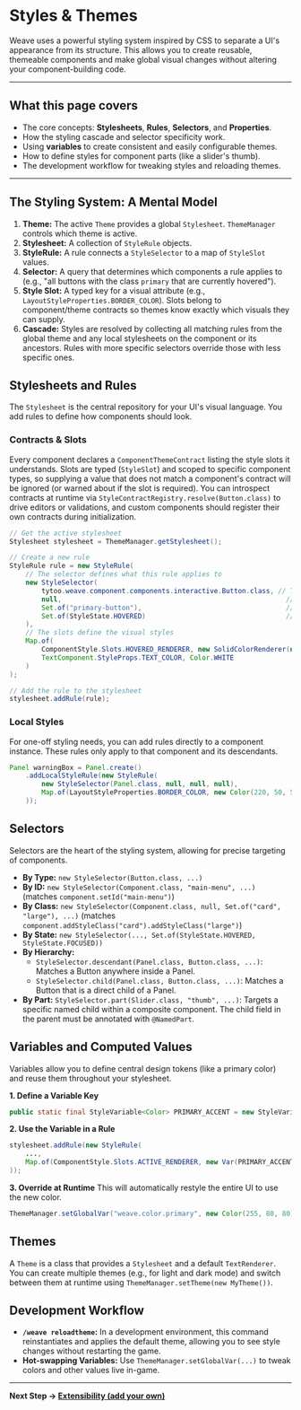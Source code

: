 # Styles & Themes

Weave uses a powerful styling system inspired by CSS to separate a UI's appearance from its structure. This allows you to create reusable, themeable components and make global visual changes without altering your component-building code.

---

## What this page covers

- The core concepts: **Stylesheets**, **Rules**, **Selectors**, and **Properties**.
- How the styling cascade and selector specificity work.
- Using **variables** to create consistent and easily configurable themes.
- How to define styles for component parts (like a slider's thumb).
- The development workflow for tweaking styles and reloading themes.

---

## The Styling System: A Mental Model

1.  **Theme:** The active `Theme` provides a global `Stylesheet`. `ThemeManager` controls which theme is active.
2.  **Stylesheet:** A collection of `StyleRule` objects.
3.  **StyleRule:** A rule connects a `StyleSelector` to a map of `StyleSlot` values.
4.  **Selector:** A query that determines which components a rule applies to (e.g., "all buttons with the class `primary` that are currently hovered").
5.  **Style Slot:** A typed key for a visual attribute (e.g., `LayoutStyleProperties.BORDER_COLOR`). Slots belong to component/theme contracts so themes know exactly which visuals they can supply.
6.  **Cascade:** Styles are resolved by collecting all matching rules from the global theme and any local stylesheets on the component or its ancestors. Rules with more specific selectors override those with less specific ones.

## Stylesheets and Rules

The `Stylesheet` is the central repository for your UI's visual language. You add rules to define how components should look.

### Contracts & Slots

Every component declares a `ComponentThemeContract` listing the style slots it understands. Slots are typed (`StyleSlot`) and
scoped to specific component types, so supplying a value that does not match a component's contract will be ignored (or
warned about if the slot is required). You can introspect contracts at runtime via `StyleContractRegistry.resolve(Button.class)`
to drive editors or validations, and custom components should register their own contracts during initialization.

```java
// Get the active stylesheet
Stylesheet stylesheet = ThemeManager.getStylesheet();

// Create a new rule
StyleRule rule = new StyleRule(
    // The selector defines what this rule applies to
    new StyleSelector(
        tytoo.weave.component.components.interactive.Button.class, // Target all Button components
        null,                                                        // No ID requirement
        Set.of("primary-button"),                                    // Must have the "primary-button" class
        Set.of(StyleState.HOVERED)                                   // Must be in the HOVERED state
    ),
    // The slots define the visual styles
    Map.of(
        ComponentStyle.Slots.HOVERED_RENDERER, new SolidColorRenderer(new Color(100, 150, 255)),
        TextComponent.StyleProps.TEXT_COLOR, Color.WHITE
    )
);

// Add the rule to the stylesheet
stylesheet.addRule(rule);
```

### Local Styles

For one-off styling needs, you can add rules directly to a component instance. These rules only apply to that component and its descendants.

```java
Panel warningBox = Panel.create()
    .addLocalStyleRule(new StyleRule(
        new StyleSelector(Panel.class, null, null, null),
        Map.of(LayoutStyleProperties.BORDER_COLOR, new Color(220, 50, 50))
    ));
```

## Selectors

Selectors are the heart of the styling system, allowing for precise targeting of components.

- **By Type:** `new StyleSelector(Button.class, ...)`
- **By ID:** `new StyleSelector(Component.class, "main-menu", ...)` (matches `component.setId("main-menu")`)
- **By Class:** `new StyleSelector(Component.class, null, Set.of("card", "large"), ...)` (matches `component.addStyleClass("card").addStyleClass("large")`)
- **By State:** `new StyleSelector(..., Set.of(StyleState.HOVERED, StyleState.FOCUSED))`
- **By Hierarchy:**
    - `StyleSelector.descendant(Panel.class, Button.class, ...)`: Matches a Button anywhere inside a Panel.
    - `StyleSelector.child(Panel.class, Button.class, ...)`: Matches a Button that is a direct child of a Panel.
- **By Part:** `StyleSelector.part(Slider.class, "thumb", ...)`: Targets a specific named child within a composite component. The child field in the parent must be annotated with `@NamedPart`.

## Variables and Computed Values

Variables allow you to define central design tokens (like a primary color) and reuse them throughout your stylesheet.

**1. Define a Variable Key**
```java
public static final StyleVariable<Color> PRIMARY_ACCENT = new StyleVariable<>("weave.color.primary", new Color(40, 160, 220));
```

**2. Use the Variable in a Rule**
```java
stylesheet.addRule(new StyleRule(
    ...,
    Map.of(ComponentStyle.Slots.ACTIVE_RENDERER, new Var(PRIMARY_ACCENT))
));
```

**3. Override at Runtime**
This will automatically restyle the entire UI to use the new color.
```java
ThemeManager.setGlobalVar("weave.color.primary", new Color(255, 80, 80));
```

## Themes

A `Theme` is a class that provides a `Stylesheet` and a default `TextRenderer`. You can create multiple themes (e.g., for light and dark mode) and switch between them at runtime using `ThemeManager.setTheme(new MyTheme())`.

## Development Workflow

- **`/weave reloadtheme`:** In a development environment, this command reinstantiates and applies the default theme, allowing you to see style changes without restarting the game.
- **Hot-swapping Variables:** Use `ThemeManager.setGlobalVar(...)` to tweak colors and other values live in-game.

---

**Next Step → [Extensibility (add your own)](extensibility.md)**
